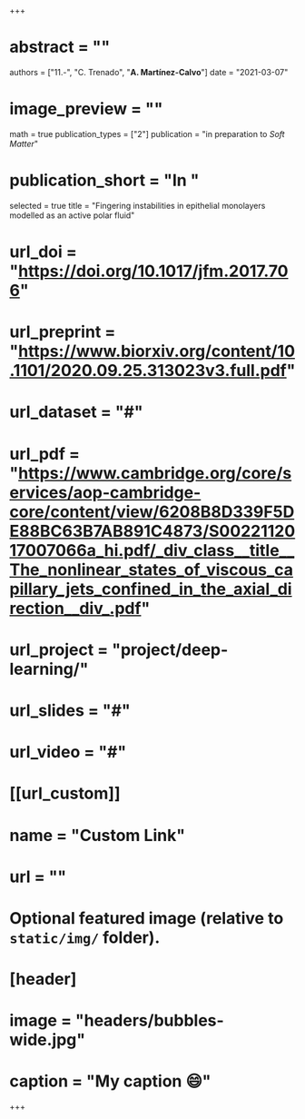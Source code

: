 +++

# abstract = ""
authors = ["11.-", "C. Trenado", "**A. Martínez-Calvo**"]
date = "2021-03-07"
# image_preview = ""
math = true
publication_types = ["2"]
 publication = "in preparation to _Soft Matter_"
# publication_short = "In "
selected = true
title = "Fingering instabilities in epithelial monolayers modelled as an active polar fluid"
# url_doi = "https://doi.org/10.1017/jfm.2017.706"
# url_preprint = "https://www.biorxiv.org/content/10.1101/2020.09.25.313023v3.full.pdf"
# url_dataset = "#"
# url_pdf = "https://www.cambridge.org/core/services/aop-cambridge-core/content/view/6208B8D339F5DE88BC63B7AB891C4873/S0022112017007066a_hi.pdf/_div_class__title__The_nonlinear_states_of_viscous_capillary_jets_confined_in_the_axial_direction__div_.pdf"
# url_project = "project/deep-learning/"
# url_slides = "#"
# url_video = "#"

# [[url_custom]]
 # name = "Custom Link"
 # url = ""

# Optional featured image (relative to `static/img/` folder).
# [header]
# image = "headers/bubbles-wide.jpg"
# caption = "My caption :smile:"

+++
